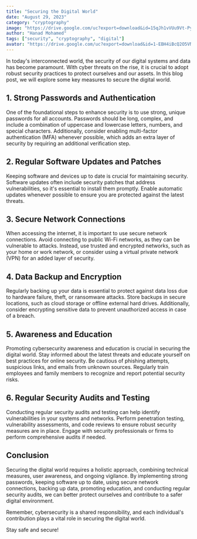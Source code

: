 ```yaml
---
title: "Securing the Digital World"
date: "August 29, 2023"
category: "cryptography"
image: "https://drive.google.com/uc?export=download&id=15qJh1vVUu9Vt-PyN-ANxS-_mG8F4VNEU"
author: "Hanad Mohamed"
tags: ["security", "cryptography", "digital"]
avator: "https://drive.google.com/uc?export=download&id=1-EBH4iBcQ2O5VNKqdRCUR0crn15NiamD"
---
```


In today's interconnected world, the security of our digital systems and data has become paramount. With cyber threats on the rise, it is crucial to adopt robust security practices to protect ourselves and our assets. In this blog post, we will explore some key measures to secure the digital world.

## 1. Strong Passwords and Authentication

One of the foundational steps to enhance security is to use strong, unique passwords for all accounts. Passwords should be long, complex, and include a combination of uppercase and lowercase letters, numbers, and special characters. Additionally, consider enabling multi-factor authentication (MFA) whenever possible, which adds an extra layer of security by requiring an additional verification step.

## 2. Regular Software Updates and Patches

Keeping software and devices up to date is crucial for maintaining security. Software updates often include security patches that address vulnerabilities, so it's essential to install them promptly. Enable automatic updates whenever possible to ensure you are protected against the latest threats.

## 3. Secure Network Connections

When accessing the internet, it is important to use secure network connections. Avoid connecting to public Wi-Fi networks, as they can be vulnerable to attacks. Instead, use trusted and encrypted networks, such as your home or work network, or consider using a virtual private network (VPN) for an added layer of security.

## 4. Data Backup and Encryption

Regularly backing up your data is essential to protect against data loss due to hardware failure, theft, or ransomware attacks. Store backups in secure locations, such as cloud storage or offline external hard drives. Additionally, consider encrypting sensitive data to prevent unauthorized access in case of a breach.

## 5. Awareness and Education

Promoting cybersecurity awareness and education is crucial in securing the digital world. Stay informed about the latest threats and educate yourself on best practices for online security. Be cautious of phishing attempts, suspicious links, and emails from unknown sources. Regularly train employees and family members to recognize and report potential security risks.

## 6. Regular Security Audits and Testing

Conducting regular security audits and testing can help identify vulnerabilities in your systems and networks. Perform penetration testing, vulnerability assessments, and code reviews to ensure robust security measures are in place. Engage with security professionals or firms to perform comprehensive audits if needed.

## Conclusion

Securing the digital world requires a holistic approach, combining technical measures, user awareness, and ongoing vigilance. By implementing strong passwords, keeping software up to date, using secure network connections, backing up data, promoting education, and conducting regular security audits, we can better protect ourselves and contribute to a safer digital environment.

Remember, cybersecurity is a shared responsibility, and each individual's contribution plays a vital role in securing the digital world.

Stay safe and secure!
